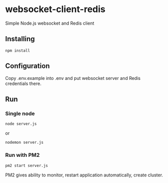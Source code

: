 # websocket-client-redis

Simple Node.js websocket and Redis client

## Installing

    npm install

## Configuration

Copy .env.example into .env and put websocket server and Redis credentials there. 

## Run

### Single node

    node server.js

or 

    nodemon server.js

### Run with PM2

    pm2 start server.js

PM2 gives ability to monitor, restart application automatically, create cluster.
